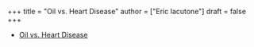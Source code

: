 +++
title = "Oil vs. Heart Disease"
author = ["Eric Iacutone"]
draft = false
+++

-   [Oil vs. Heart Disease](/ox-hugo/oil-vs-heart-disease.png)

